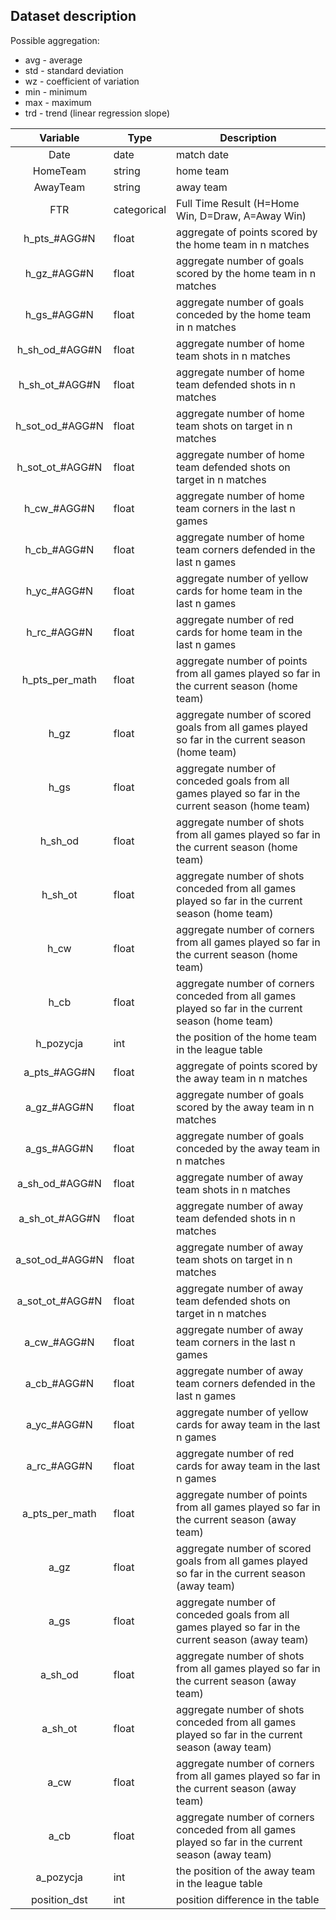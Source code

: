## Dataset description

Possible aggregation:
* avg - average
* std - standard deviation
* wz - coefficient of variation
* min - minimum
* max - maximum
* trd - trend (linear regression slope)

|     Variable    | Type        | Description                                                                                           |
|:---------------:|-------------|-------------------------------------------------------------------------------------------------------|
|       Date      | date        | match date                                                                                            |
|     HomeTeam    | string      | home team                                                                                             |
|     AwayTeam    | string      | away team                                                                                             |
|       FTR       | categorical | Full Time Result (H=Home Win, D=Draw, A=Away Win)                                                     |
|   h_pts_#AGG#N  | float       | aggregate of points scored by the home team in n matches                                              |
|   h_gz_#AGG#N   | float       | aggregate number of goals scored by the home team in n matches                                        |
|   h_gs_#AGG#N   | float       | aggregate number of goals conceded by the home team in n matches                                      |
|  h_sh_od_#AGG#N | float       | aggregate number of home team shots in n matches                                                      |
|  h_sh_ot_#AGG#N | float       | aggregate number of home team defended shots in n matches                                             |
| h_sot_od_#AGG#N | float       | aggregate number of home team shots on target in n matches                                            |
| h_sot_ot_#AGG#N | float       | aggregate number of home team defended shots on target in n matches                                   |
|   h_cw_#AGG#N   | float       | aggregate number of home team corners in the last n games                                             |
|   h_cb_#AGG#N   | float       | aggregate number of home team corners defended in the last n games                                    |
|   h_yc_#AGG#N   | float       | aggregate number of yellow cards for home team in the last n games                                    |
|   h_rc_#AGG#N   | float       | aggregate number of red cards for home team in the last n games                                       |
|  h_pts_per_math | float       | aggregate number of points from all games played so far in the current   season (home team)           |
|       h_gz      | float       | aggregate number of scored goals from all games played so far in the   current season (home team)     |
|       h_gs      | float       | aggregate number of conceded goals from all games played so far in the   current season (home team)   |
|     h_sh_od     | float       | aggregate number of shots from all games played so far in the current   season (home team)            |
|     h_sh_ot     | float       | aggregate number of shots conceded from all games played so far in the   current season (home team)   |
|       h_cw      | float       | aggregate number of corners from all games played so far in the current   season (home team)          |
|       h_cb      | float       | aggregate number of corners conceded from all games played so far in the   current season (home team) |
|    h_pozycja    | int         | the position of the home team in the league table                                                     |
|   a_pts_#AGG#N  | float       | aggregate of points scored by the away team in n matches                                              |
|   a_gz_#AGG#N   | float       | aggregate number of goals scored by the away team in n matches                                        |
|   a_gs_#AGG#N   | float       | aggregate number of goals conceded by the away team in n matches                                      |
|  a_sh_od_#AGG#N | float       | aggregate number of away team shots in n matches                                                      |
|  a_sh_ot_#AGG#N | float       | aggregate number of away team defended shots in n matches                                             |
| a_sot_od_#AGG#N | float       | aggregate number of away team shots on target in n matches                                            |
| a_sot_ot_#AGG#N | float       | aggregate number of away team defended shots on target in n matches                                   |
|   a_cw_#AGG#N   | float       | aggregate number of away team corners in the last n games                                             |
|   a_cb_#AGG#N   | float       | aggregate number of away team corners defended in the last n games                                    |
|   a_yc_#AGG#N   | float       | aggregate number of yellow cards for away team in the last n games                                    |
|   a_rc_#AGG#N   | float       | aggregate number of red cards for away team in the last n games                                       |
|  a_pts_per_math | float       | aggregate number of points from all games played so far in the current   season (away team)           |
|       a_gz      | float       | aggregate number of scored goals from all games played so far in the   current season (away team)     |
|       a_gs      | float       | aggregate number of conceded goals from all games played so far in the   current season (away team)   |
|     a_sh_od     | float       | aggregate number of shots from all games played so far in the current   season (away team)            |
|     a_sh_ot     | float       | aggregate number of shots conceded from all games played so far in the   current season (away team)   |
|       a_cw      | float       | aggregate number of corners from all games played so far in the current   season (away team)          |
|       a_cb      | float       | aggregate number of corners conceded from all games played so far in the   current season (away team) |
|    a_pozycja    | int         | the position of the away team in the league table                                                     |
|   position_dst  | int         | position difference in the table                                                                      |
